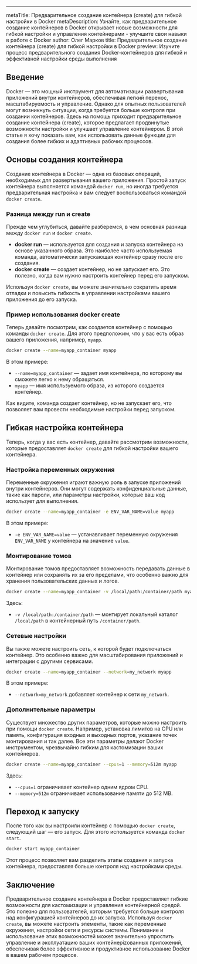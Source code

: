 ---
metaTitle: Предварительное создание контейнера (create) для гибкой настройки в Docker
metaDescription: Узнайте, как предварительное создание контейнеров в Docker открывает новые возможности для гибкой настройки и управления контейнерами - улучшите свои навыки в работе с Docker
author: Олег Марков
title: Предварительное создание контейнера (create) для гибкой настройки в Docker
preview: Изучите процесс предварительного создания Docker-контейнеров для гибкой и эффективной настройки среды выполнения

## Введение

Docker — это мощный инструмент для автоматизации развертывания приложений внутри контейнеров, обеспечивая легкий перенос, масштабируемость и управление. Однако для опытных пользователей могут возникнуть ситуации, когда требуется больше контроля при создании контейнеров. Здесь на помощь приходит предварительное создание контейнера (create), которое предлагает продвинутые возможности настройки и улучшает управление контейнером. В этой статье я хочу показать вам, как использовать данные функции для создания более гибких и адаптивных рабочих процессов.

## Основы создания контейнера

Создание контейнера в Docker — одна из базовых операций, необходимых для развертывания вашего приложения. Простой запуск контейнера выполняется командой `docker run`, но иногда требуется предварительная настройка и вам следует воспользоваться командой `docker create`.

### Разница между run и create

Прежде чем углубиться, давайте разберемся, в чем основная разница между `docker run` и `docker create`. 

- **docker run** — используется для создания и запуска контейнера на основе указанного образа. Это наиболее часто используемая команда, автоматически запускающая контейнер сразу после его создания.
- **docker create** — создает контейнер, но не запускает его. Это полезно, когда вам нужно настроить контейнер перед его запуском.

Используя `docker create`, вы можете значительно сократить время отладки и повысить гибкость в управлении настройками вашего приложения до его запуска.

### Пример использования docker create

Теперь давайте посмотрим, как создается контейнер с помощью команды `docker create`. Для этого предположим, что у вас есть образ вашего приложения, например, `myapp`.

```bash
docker create --name=myapp_container myapp
```

В этом примере:
- `--name=myapp_container` — задает имя контейнера, по которому вы сможете легко к нему обращаться.
- `myapp` — имя используемого образа, из которого создается контейнер.

Как видите, команда создает контейнер, но не запускает его, что позволяет вам провести необходимые настройки перед запуском.

## Гибкая настройка контейнера

Теперь, когда у вас есть контейнер, давайте рассмотрим возможности, которые предоставляет `docker create` для гибкой настройки вашего контейнера.

### Настройка переменных окружения

Переменные окружения играют важную роль в запуске приложений внутри контейнеров. Они могут содержать конфиденциальные данные, такие как пароли, или параметры настройки, которые ваш код использует для выполнения.

```bash
docker create --name=myapp_container -e ENV_VAR_NAME=value myapp
```

В этом примере:
- `-e ENV_VAR_NAME=value` — устанавливает переменную окружения `ENV_VAR_NAME` у контейнера на значение `value`.

### Монтирование томов

Монтирование томов предоставляет возможность передавать данные в контейнер или сохранять их за его пределами, что особенно важно для хранения пользовательских данных и логов.

```bash
docker create --name=myapp_container -v /local/path:/container/path myapp
```

Здесь:
- `-v /local/path:/container/path` — монтирует локальный каталог `/local/path` в контейнерный путь `/container/path`.

### Сетевые настройки

Вы также можете настроить сеть, к которой будет подключаться контейнер. Это особенно важно для масштабирования приложений и интеграции с другими сервисами.

```bash
docker create --name=myapp_container --network=my_network myapp
```

В этом примере:
- `--network=my_network` добавляет контейнер к сети `my_network`.

### Дополнительные параметры

Существует множество других параметров, которые можно настроить при помощи `docker create`. Например, установка лимитов на CPU или память, конфигурация входных и выходных портов, указание точек монтирования и так далее. Все эти параметры делают Docker инструментом, чрезвычайно гибким для кастомизации ваших контейнеров.

```bash
docker create --name=myapp_container --cpus=1 --memory=512m myapp
```

Здесь:
- `--cpus=1` ограничивает контейнер одним ядром CPU.
- `--memory=512m` ограничивает использование памяти до 512 MB.

## Переход к запуску

После того как вы настроили контейнер с помощью `docker create`, следующий шаг — его запуск. Для этого используется команда `docker start`.

```bash
docker start myapp_container
```

Этот процесс позволяет вам разделить этапы создания и запуска контейнера, предоставляя больше контроля над настройками среды.

## Заключение

Предварительное создание контейнера в Docker предоставляет гибкие возможности для кастомизации и управления контейнерной средой. Это полезно для пользователей, которым требуется больше контроля над конфигурацией контейнеров до их запуска. Используя `docker create`, вы можете настроить элементы, такие как переменные окружения, настройки сети и ресурсы системы. Понимание и использование этих возможностей может значительно упростить управление и эксплуатацию ваших контейнерizованных приложений, обеспечивая более эффективное и продуктивное использование Docker в вашем рабочем процессе.